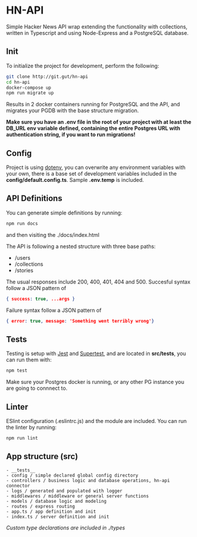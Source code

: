 # HN-API

Simple Hacker News API wrap extending the functionality with collections, written in Typescript and using Node-Express and a PostgreSQL database.  

## Init

To initialize the project for development, perform the following:

```sh
git clone http://git.gut/hn-api
cd hn-api
docker-compose up
npm run migrate up
```

Results in 2 docker containers running for PostgreSQL and the API, and migrates your PGDB with the base structure migration.  

__Make sure you have an .env file in the root of your project with at least the DB_URL env variable defined, containing the entire Postgres URL with authentication string, if you want to run migrations!__

## Config

Project is using [dotenv](https://www.npmjs.com/package/dotenv), you can overwrite any environment variables with your own, there is a base set of development variables included in the **config/default.config.ts**. Sample **.env.temp** is included.

## API Definitions

You can generate simple definitions by running:
```sh
npm run docs
```
and then visiting the ./docs/index.html

The API is following a nested structure with three base paths:
- /users
- /collections
- /stories

The usual responses include 200, 400, 401, 404 and 500.
Succesful syntax follow a JSON pattern of
```json
{ success: true, ...args }
```
Failure syntax follow a JSON pattern of
```json
{ error: true, message: 'Something went terribly wrong'}
```
 
## Tests

Testing is setup with [Jest](https://jestjs.io/) and [Supertest](https://www.npmjs.com/package/supertest), and are located in **src/__tests__**, you can run them with:

```sh
npm test
```
Make sure your Postgres docker is running, or any other PG instance you are going to connnect to.

## Linter

ESlint configuration (.eslintrc.js) and the module are included. You can run the linter by running:
```sh
npm run lint
```

## App structure (src)

```
- __tests__
- config / simple declared global config directory
- controllers / business logic and database operations, hn-api connector
- logs / generated and populated with logger
- middlewares / middleware or general server functions
- models / database logic and modeling
- routes / express routing
- app.ts / app definition and init
- index.ts / server definition and init
```

_Custom type declarations are included in ./types_